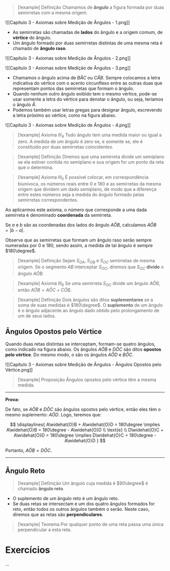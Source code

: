 > [!example] Definição
> Chamamos de **ângulo** a figura formada por duas semirretas com a mesma origem.

![[Capítulo 3 - Axiomas sobre Medição de Ângulos - 1.png]]

- As semirretas são chamadas de **lados** do ângulo e a origem comum, de **vértice** do ângulo.
- Um ângulo formado por duas semirretas distintas de uma mesma reta é chamado de **ângulo raso**.

![[Capítulo 3 - Axiomas sobre Medição de Ângulos - 2.png]]

![[Capítulo 3 - Axiomas sobre Medição de Ângulos - 3.png]]

- Chamamos o ângulo acima de $B\widehat{A}C$ ou $C\widehat{A}B$. Sempre colocamos a letra indicativa do vértice com o acento circunflexo entre as outras duas que representam pontos das semirretas que formam o ângulo.
- Quando nenhum outro ângulo exibido tem o mesmo vértice, pode-se usar somente a letra do vértice para denotar o ângulo, ou seja, teríamos o ângulo $Â$.
- Podemos também usar letras gregas para designar ângulo, escrevendo a letra próximo ao vértice, como na figura abaixo.

![[Capítulo 3 - Axiomas sobre Medição de Ângulos - 4.png]]

> [!example] Axioma $III_4$
> Todo ângulo tem uma medida maior ou igual a zero. A medida de um ângulo é zero se, e somente se, ele é constituído por duas semirretas coincidentes.

> [!example] Definição
> Diremos que uma semirreta divide um semiplano se ela estiver contida no semiplano e sua origem for um ponto da reta que o determina.

> [!example] Axioma $III_5$
> É possível colocar, em correspondência biunívoca, os números reais entre $0$ e $180$ e as semirretas da mesma origem que dividem um dado semiplano, de modo que a diferença entre estes números seja a medida do ângulo formado pelas semirretas correspondentes.

Ao aplicarmos este axioma, o número que corresponde a uma dada semirreta é denominado **coordenada** da semirreta.

Se $a$ e $b$ são as coordenadas dos lados do ângulo $A\widehat{O}B$, calculamos $A\widehat{O}B = |b - a|$.

Observe que as semirretas que formam um ângulo raso serão sempre numeradas por $0$ e $180$, sendo assim, a medida de tal ângulo é sempre $180\degree$.

> [!example] Definição
> Sejam $S_{OA}$, $S_{OB}$ e $S_{OC}$ semirretas de mesma origem. Se o segmento $AB$ interceptar $S_{OC}$, diremos que $S_{OC}$ **divide** o ângulo $A\widehat{O}B$.

> [!example] Axioma $III_6$
> Se uma semirreta $S_{OC}$ divide um ângulo $A\widehat{O}B$, então $A\widehat{O}B = A\widehat{O}C + C\widehat{O}B$.

> [!example] Definição
> Dois ângulos são ditos **suplementares** se a soma de suas medidas é $180\degree$. O **suplemento** de um ângulo é o ângulo adjacente ao ângulo dado obtido pelo prolongamento de um de seus lados.

## Ângulos Opostos pelo Vértice

Quando duas retas distintas se interceptam, formam-se quatro ângulos, como indicado na figura abaixo. Os ângulos $A\widehat{O}B$ e $D\widehat{O}C$ são ditos **opostos pelo vértice**. Do mesmo modo, o são os ângulos $A\widehat{O}D$ e $B\widehat{O}C$.

![[Capítulo 3 - Axiomas sobre Medição de Ângulos - Ângulos Opostos pelo Vértice.png]]

> [!example] Proposição
> Ângulos opostos pelo vértice têm a mesma medida.

---

**Prova:**

De fato, se $A\widehat{O}B$ e $D\widehat{O}C$ são ângulos opostos pelo vértice, então eles têm o mesmo suplemento: $A\widehat{O}D$. Logo, teremos que:

$$
\displaylines{
A\widehat{O}B + A\widehat{O}D = 180\degree \implies A\widehat{O}B = 180\degree - A\widehat{O}D \\
\text{e} \\
D\widehat{O}C + A\widehat{O}D = 180\degree \implies D\widehat{O}C = 180\degree - A\widehat{O}D
}
$$

Portanto, $A\widehat{O}B = D\widehat{O}C$.

---

## Ângulo Reto

> [!example] Definição
> Um ângulo cuja medida é $90\degree$ é chamado **ângulo reto**.

- O suplemento de um ângulo reto é um ângulo reto.
- Se duas retas se intersectam e um dos quatro ângulos formados for reto, então todos os outros ângulos também o serão. Neste caso, diremos que as retas são **perpendiculares**.

> [!example] Teorema
> Por qualquer ponto de uma reta passa uma única perpendicular a esta reta.

# Exercícios

...
